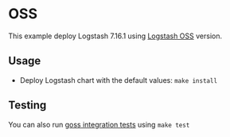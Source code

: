 # OSS

This example deploy Logstash 7.16.1 using [Logstash OSS][] version.


## Usage

* Deploy Logstash chart with the default values: `make install`


## Testing

You can also run [goss integration tests][] using `make test`


[logstash oss]: https://www.elastic.co/downloads/logstash-oss
[goss integration tests]: https://github.com/elastic/helm-charts/tree/7.16/logstash/examples/oss/test/goss.yaml
